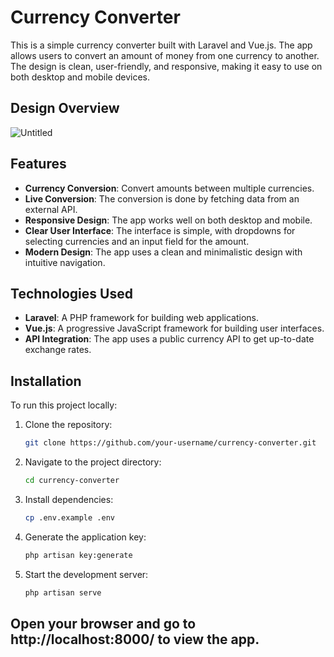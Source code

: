 # Currency Converter

This is a simple currency converter built with Laravel and Vue.js. The app allows users to convert an amount of money from one currency to another. The design is clean, user-friendly, and responsive, making it easy to use on both desktop and mobile devices.

## Design Overview
![Untitled](https://github.com/user-attachments/assets/560ace18-9a1c-4a90-b01d-5fb848ee7b33)

## Features

- **Currency Conversion**: Convert amounts between multiple currencies.
- **Live Conversion**: The conversion is done by fetching data from an external API.
- **Responsive Design**: The app works well on both desktop and mobile.
- **Clear User Interface**: The interface is simple, with dropdowns for selecting currencies and an input field for the amount.
- **Modern Design**: The app uses a clean and minimalistic design with intuitive navigation.

## Technologies Used

- **Laravel**: A PHP framework for building web applications.
- **Vue.js**: A progressive JavaScript framework for building user interfaces.
- **API Integration**: The app uses a public currency API to get up-to-date exchange rates.

## Installation

To run this project locally:

1. Clone the repository:
   ```bash
   git clone https://github.com/your-username/currency-converter.git

2. Navigate to the project directory:
   ```bash
   cd currency-converter

3. Install dependencies:
   ```bash
   cp .env.example .env

4. Generate the application key:
   ```bash
   php artisan key:generate

5. Start the development server:
   ```bash
   php artisan serve

## Open your browser and go to http://localhost:8000/ to view the app.
   
